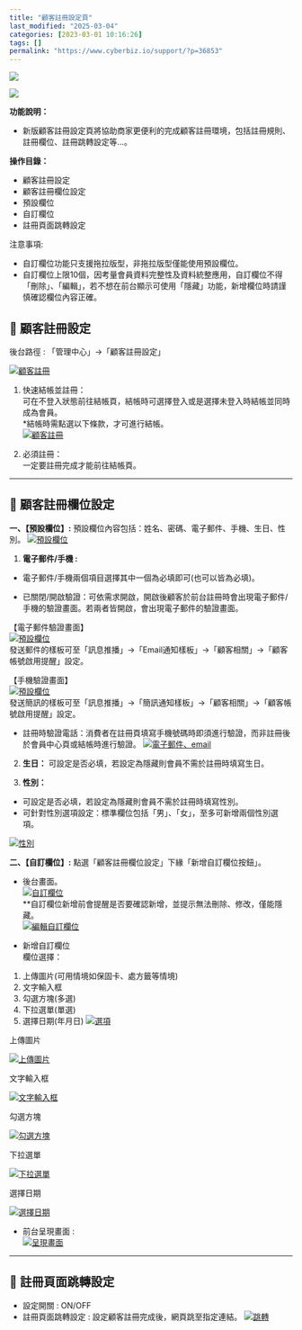 ```yaml
---
title: "顧客註冊設定頁"
last_modified: "2025-03-04"
categories: [2023-03-01 10:16:26]
tags: []
permalink: "https://www.cyberbiz.io/support/?p=36853"
---
```


![](https://www.cyberbiz.io/support/wp-content/uploads/適用站別.png)

[![](https://www.cyberbiz.io/support/wp-content/uploads/台灣站.png)](https://www.cyberbiz.io/support/?page_id=2490)

**功能說明：**  

* 新版顧客註冊設定頁將協助商家更便利的完成顧客註冊環境，包括註冊規則、註冊欄位、註冊跳轉設定等…。 

**操作目錄：**

* 顧客註冊設定
* 顧客註冊欄位設定
* 預設欄位
* 自訂欄位
* 註冊頁面跳轉設定

注意事項:  

* 自訂欄位功能只支援拖拉版型，非拖拉版型僅能使用預設欄位。
* 自訂欄位上限10個，因考量會員資料完整性及資料統整應用，自訂欄位不得「刪除」、「編輯」，若不想在前台顯示可使用「隱藏」功能，新增欄位時請謹慎確認欄位內容正確。



## 📌 顧客註冊設定


後台路徑 : 「管理中心」→「顧客註冊設定」  

[![顧客註冊](https://www.cyberbiz.io/support/wp-content/uploads/顧客註冊頁面01.png)](https://www.cyberbiz.io/support/wp-content/uploads/顧客註冊頁面01.png)

1. 快速結帳並註冊：  
可在不登入狀態前往結帳頁，結帳時可選擇登入或是選擇未登入時結帳並同時成為會員。  
*結帳時需點選以下條款，才可進行結帳。  
[![顧客註冊](https://www.cyberbiz.io/support/wp-content/uploads/顧客註冊頁面15.png)](https://www.cyberbiz.io/support/wp-content/uploads/顧客註冊頁面15.png)



2. 必須註冊：  
一定要註冊完成才能前往結帳頁。

* * *



## 📌 顧客註冊欄位設定


**一、【預設欄位】:** 預設欄位內容包括：姓名、密碼、電子郵件、手機、生日、性別。
[![預設欄位](https://www.cyberbiz.io/support/wp-content/uploads/顧客註冊頁面02.png)](https://www.cyberbiz.io/support/wp-content/uploads/顧客註冊頁面02.png)

1. **電子郵件/手機 :**
* 電子郵件/手機兩個項目選擇其中一個為必填即可(也可以皆為必填)。


* 已關閉/開啟驗證：可依需求開啟，開啟後顧客於前台註冊時會出現電子郵件/手機的驗證畫面。若兩者皆開啟，會出現電子郵件的驗證畫面。  

【電子郵件驗證畫面】  
[![預設欄位](https://www.cyberbiz.io/support/wp-content/uploads/顧客註冊頁面18.png)](https://www.cyberbiz.io/support/wp-content/uploads/顧客註冊頁面18.png)  
發送郵件的樣板可至「訊息推播」→「Email通知樣板」→「顧客相關」→「顧客帳號啟用提醒」設定。  

【手機驗證畫面】  
[![預設欄位](https://www.cyberbiz.io/support/wp-content/uploads/顧客註冊頁面19.png)](https://www.cyberbiz.io/support/wp-content/uploads/顧客註冊頁面19.png)  
發送簡訊的樣板可至「訊息推播」→「簡訊通知樣板」→「顧客相關」→「顧客帳號啟用提醒」設定。



* 註冊時驗證電話：消費者在註冊頁填寫手機號碼時即須進行驗證，而非註冊後於會員中心頁或結帳時進行驗證。
[![電子郵件、email](https://www.cyberbiz.io/support/wp-content/uploads/顧客註冊頁面03.png)](https://www.cyberbiz.io/support/wp-content/uploads/顧客註冊頁面03.png)

2. **生日：** 可設定是否必填，若設定為隱藏則會員不需於註冊時填寫生日。


3. **性別：**
* 可設定是否必填，若設定為隱藏則會員不需於註冊時填寫性別。
* 可針對性別選項設定：標準欄位包括「男」、「女」，至多可新增兩個性別選項。

[![性別](https://www.cyberbiz.io/support/wp-content/uploads/顧客註冊頁面04.png)](https://www.cyberbiz.io/support/wp-content/uploads/顧客註冊頁面04.png)


**二、【自訂欄位】:** 點選「顧客註冊欄位設定」下緣「新增自訂欄位按鈕」。  


* 後台畫面。  
[![自訂欄位](https://www.cyberbiz.io/support/wp-content/uploads/顧客註冊頁面05.png)](https://www.cyberbiz.io/support/wp-content/uploads/顧客註冊頁面05.png)  
**自訂欄位新增前會提醒是否要確認新增，並提示無法刪除、修改，僅能隱藏。  
[![編輯自訂欄位](https://www.cyberbiz.io/support/wp-content/uploads/顧客註冊頁面06.png)](https://www.cyberbiz.io/support/wp-content/uploads/顧客註冊頁面06.png)



* 新增自訂欄位   
欄位選擇：

1. 上傳圖片(可用情境如保固卡、處方籤等情境)
2. 文字輸入框
3. 勾選方塊(多選)
4. 下拉選單(單選)
5. 選擇日期(年月日)
[![選項](https://www.cyberbiz.io/support/wp-content/uploads/顧客註冊頁面07.png)](https://www.cyberbiz.io/support/wp-content/uploads/顧客註冊頁面07.png)  


上傳圖片

[![上傳圖片](https://www.cyberbiz.io/support/wp-content/uploads/顧客註冊頁面08.png)](https://www.cyberbiz.io/support/wp-content/uploads/顧客註冊頁面08.png)

文字輸入框

[![文字輸入框](https://www.cyberbiz.io/support/wp-content/uploads/顧客註冊頁面09.png)](https://www.cyberbiz.io/support/wp-content/uploads/顧客註冊頁面09.png)

勾選方塊

[![勾選方塊](https://www.cyberbiz.io/support/wp-content/uploads/顧客註冊頁面10.png)](https://www.cyberbiz.io/support/wp-content/uploads/顧客註冊頁面10.png)



下拉選單

[![下拉選單](https://www.cyberbiz.io/support/wp-content/uploads/顧客註冊頁面11.png)](https://www.cyberbiz.io/support/wp-content/uploads/顧客註冊頁面11.png)

選擇日期

[![選擇日期](https://www.cyberbiz.io/support/wp-content/uploads/顧客註冊頁面12.png)](https://www.cyberbiz.io/support/wp-content/uploads/顧客註冊頁面12.png)



* 前台呈現畫面 :   
[![呈現畫面](https://www.cyberbiz.io/support/wp-content/uploads/顧客註冊頁面13.png)](https://www.cyberbiz.io/support/wp-content/uploads/顧客註冊頁面13.png)

* * *



## 📌 註冊頁面跳轉設定



* 設定開關 : ON/OFF
* 註冊頁面跳轉設定 : 設定顧客註冊完成後，網頁跳至指定連結。
[![跳轉](https://www.cyberbiz.io/support/wp-content/uploads/顧客註冊頁面14.png)](https://www.cyberbiz.io/support/wp-content/uploads/顧客註冊頁面14.png)

